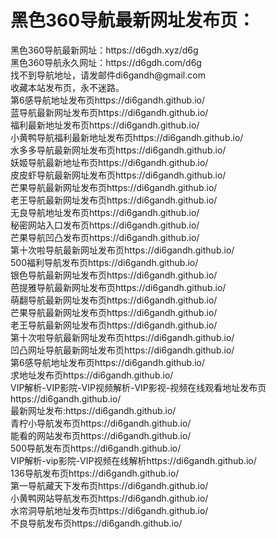 <h1>黑色360导航最新网址发布页：</h1>
黑色360导航最新网址：https://d6gdh.xyz/d6g</br>
黑色360导航永久网址：https://d6gdh.com/d6g</br>
找不到导航地址，请发邮件di6gandh@gmail.com</br>
收藏本站发布页，永不迷路。</br>
第6感导航地址发布页https://di6gandh.github.io/</br>
蓝导航最新网址发布页https://di6gandh.github.io/</br>
福利最新地址发布页https://di6gandh.github.io/</br>
小黄鸭导航福利最新地址发布页https://di6gandh.github.io/</br>
水多多导航最新网址发布页https://di6gandh.github.io/</br>
妖姬导航最新地址布页https://di6gandh.github.io/</br>
皮皮虾导航最新网址发布页https://di6gandh.github.io/</br>
芒果导航最新网址发布页https://di6gandh.github.io/</br>
老王导航最新网址发布页https://di6gandh.github.io/</br>
无良导航地址发布页https://di6gandh.github.io/</br>
秘密网站入口发布页https://di6gandh.github.io/</br>
芒果导航凹凸发布页https://di6gandh.github.io/</br>
第十次啦导航最新网址发布页https://di6gandh.github.io/</br>
500福利导航发布页https://di6gandh.github.io/</br>
银色导航最新网址发布页https://di6gandh.github.io/</br>
芭提雅导航最新网址发布页https://di6gandh.github.io/</br>
萌翻导航最新网址发布页https://di6gandh.github.io/</br>
芒果导航最新网址发布页https://di6gandh.github.io/</br>
老王导航最新网址发布页https://di6gandh.github.io/</br>
第十次啦导航最新网址发布页https://di6gandh.github.io/</br>
凹凸网址导航最新网址发布页https://di6gandh.github.io/</br>
第6感导航地址发布页https://di6gandh.github.io/</br>
求地址发布页https://di6gandh.github.io/</br>
VIP解析-VIP影院-VIP视频解析-VIP影视-视频在线观看地址发布页https://di6gandh.github.io/</br>
最新网址发布:https://di6gandh.github.io/</br>
青柠小导航发布页https://di6gandh.github.io/</br>
能看的网站发布页https://di6gandh.github.io/</br>
500导航发布页https://di6gandh.github.io/</br>
VIP解析-vip影院-VIP视频在线解析https://di6gandh.github.io/</br>
136导航发布页https://di6gandh.github.io/</br>
第一导航藏天下发布页https://di6gandh.github.io/</br>
小黄鸭网站导航发布页https://di6gandh.github.io/</br>
水帘洞导航地址发布页https://di6gandh.github.io/</br>
不良导航发布页https://di6gandh.github.io/</br>
